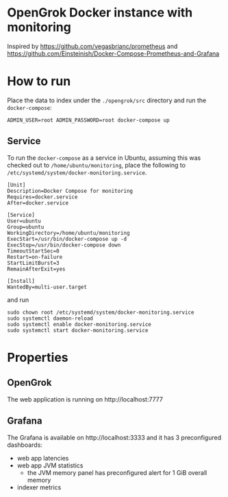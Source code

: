 # OpenGrok Docker instance with monitoring

Inspired by https://github.com/vegasbrianc/prometheus and
https://github.com/Einsteinish/Docker-Compose-Prometheus-and-Grafana

# How to run

Place the data to index under the `./opengrok/src` directory and run the
`docker-compose`:

```
ADMIN_USER=root ADMIN_PASSWORD=root docker-compose up
```

## Service

To run the `docker-compose` as a service in Ubuntu, assuming this was checked out to `/home/ubuntu/monitoring`,
place the following to `/etc/systemd/system/docker-monitoring.service`.

```
[Unit]
Description=Docker Compose for monitoring
Requires=docker.service
After=docker.service

[Service]
User=ubuntu
Group=ubuntu
WorkingDirectory=/home/ubuntu/monitoring
ExecStart=/usr/bin/docker-compose up -d
ExecStop=/usr/bin/docker-compose down
TimeoutStartSec=0
Restart=on-failure
StartLimitBurst=3
RemainAfterExit=yes

[Install]
WantedBy=multi-user.target
```

and run

```
sudo chown root /etc/systemd/system/docker-monitoring.service
sudo systemctl daemon-reload
sudo systemctl enable docker-monitoring.service
sudo systemctl start docker-monitoring.service
```

# Properties

## OpenGrok

The web application is running on http://localhost:7777

## Grafana

The Grafana is available on http://localhost:3333 and it has 3 preconfigured
dashboards:
  - web app latencies
  - web app JVM statistics
    - the JVM memory panel has preconfigured alert for 1 GiB overall memory
  - indexer metrics
